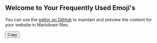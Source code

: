## Welcome to Your Frequently Used Emoji's

You can use the [editor on GitHub](https://github.com/getmindfuel/frequent-emojis/edit/master/README.md) to maintain and preview the content for your website in Markdown files.

<button type="button" class="btn-clipboard copy-paste__btn" data-clipboard-target="#emoji-copy" style="width:auto;display:inline-block">Copy</button>
